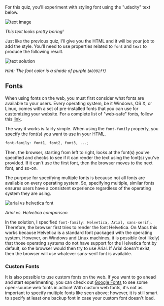 For this quiz, you'll experiment with styling font using the "udacity" text below.

![text image](http://udacity.github.io/fend/lessons/L3/problem-set/03-style-the-font/text.jpg)

_This text looks pretty boring!_

Just like the previous quiz, I'll give you the HTML and it will be your job to add the style. You'll need to use properties related to `font` and `text` to produce the following result.

![text solution](http://udacity.github.io/fend/lessons/L3/problem-set/03-style-the-font/text-solution.jpg)

_Hint: The font color is a shade of purple (`#8001ff`)_

## Fonts

When using fonts on the web, you must first consider what fonts are available to your users. Every operating system, be it Windows, OS X, or Linux, comes with a set of pre-installed fonts that you can use for customizing your website. For a complete list of "web-safe" fonts, follow this [link](http://www.cssfontstack.com/ "Web Safe Fonts").

The way it works is fairly simple. When using the `font-family` property, you specify the font(s) you want to use in your HTML.

```css
font-family: font1, font2, font3, ...;
```

Then, the browser, starting from left to right, looks at the font(s) you've specified and checks to see if it can render the text using the font(s) you've provided. If it can't use the first font, then the browser moves to the next font, and so-on.

The purpose for specifying multiple fonts is because not all fonts are available on every operating system. So, specifying multiple, similar fonts ensures users have a consistent experience regardless of the operating system they are using.

![arial vs helvetica font](http://udacity.github.io/fend/lessons/L3/problem-set/03-style-the-font/fonts.jpg)

_Arial vs. Helvetica comparison_

In the solution, I specified `font-family: Helvetica, Arial, sans-serif;`. Therefore, the browser first tries to render the font Helvetica. On Macs this works because Helvetica is a standard font packaged with the operating system. However, on Windows and Linux machines, it is possible (not likely) that those operating systems do not have support for the Helvetica font by default, so the browser would then try to use Arial. If Arial doesn't exist, then the browser will use whatever sans-serif font is available.

### Custom Fonts

It is also possible to use custom fonts on the web. If you want to go ahead and start experimenting, you can check out [Google Fonts](https://www.google.com/fonts "Google Fonts") to see some open-source web fonts in action! With custom web fonts, it's not as important to specify multiple fonts like seen above; however, it is still smart to specify at least one backup font in case your custom font doesn't load.